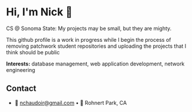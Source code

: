 # Hi, I'm Nick 👋

CS @ Sonoma State:
My projects may be small, but they are mighty.

This github profile is a work in progress while I begin the process of removing patchwork student repositories and uploading the projects that I think should be public

**Interests:** database management, web application development, network engineering  

## Contact
- 📧 nchaudoir@gmail.com • 📍 Rohnert Park, CA

